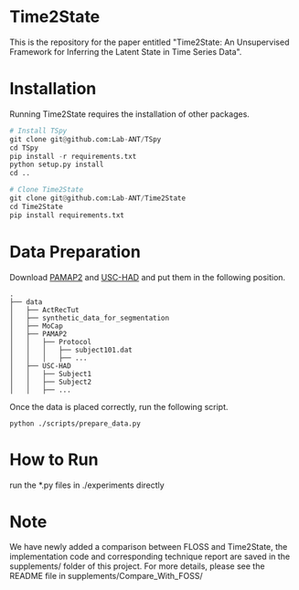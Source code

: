 # Time2State

This is the repository for the paper entitled "Time2State: An Unsupervised Framework for Inferring the Latent State in Time Series Data".

# Installation

Running Time2State requires the installation of other packages.

```python
# Install TSpy
git clone git@github.com:Lab-ANT/TSpy
cd TSpy
pip install -r requirements.txt
python setup.py install
cd ..

# Clone Time2State
git clone git@github.com:Lab-ANT/Time2State
cd Time2State
pip install requirements.txt
```

# Data Preparation

Download [PAMAP2](http://www.pamap.org/demo.html) and [USC-HAD](http://sipi.usc.edu/had/) and put them in the following position. 

```
.
├── data
│   ├── ActRecTut
│   ├── synthetic_data_for_segmentation
│   ├── MoCap
│   ├── PAMAP2
│   │   ├── Protocol
│   │   │   ├── subject101.dat
│   │   │   ├── ...
│   ├── USC-HAD
│   │   ├── Subject1
│   │   ├── Subject2
│   │   ├── ...
```

Once the data is placed correctly, run the following script.
```
python ./scripts/prepare_data.py
```

# How to Run

run the *.py files in ./experiments directly

# Note

We have newly added a comparison between FLOSS and Time2State, the implementation code and corresponding technique report are saved in the supplements/ folder of this project. For more details, please see the README file in supplements/Compare_With_FOSS/
